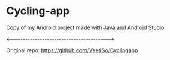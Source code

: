 # Cycling-app
Copy of my Android project made with Java and Android Studio

<--------------------------------------->

Original repo: https://github.com/VeetiSo/Cyclingapp
